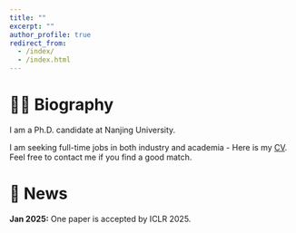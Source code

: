 ```yaml
---
title: ""
excerpt: ""
author_profile: true
redirect_from: 
  - /index/
  - /index.html
---
```


# 🤵🏻 Biography
I am a Ph.D. candidate at Nanjing University.

I am seeking full-time jobs in both industry and academia - Here is my [CV](). Feel free to contact me if you find a good match.

# 📢 News
**Jan 2025:** One paper is accepted by ICLR 2025.
